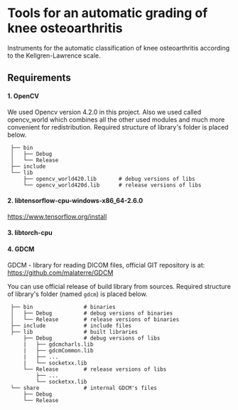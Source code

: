 # Tools for an automatic grading of knee osteoarthritis

Instruments for the automatic classification of knee osteoarthritis according to the Kellgren-Lawrence scale.

## Requirements
#### 1. OpenCV

We used Opencv version 4.2.0 in this project. Also we used called opencv_world which combines all the other used modules and much more convenient for redistribution. Required structure of library's folder is placed below.
```
 ├── bin                
 │   ├── Debug          
 │   └── Release        
 ├── include           
 └── lib 
     ├── opencv_world420.lib       # debug versions of libs
     └── opencv_world420d.lib      # release versions of libs
```

#### 2. libtensorflow-cpu-windows-x86_64-2.6.0

https://www.tensorflow.org/install

#### 3. libtorch-cpu

#### 4. GDCM

GDCM - library for reading DICOM files, official GIT repository is at:
https://github.com/malaterre/GDCM

You can use official release of build library from sources. Required structure of library's folder (named `gdcm`) is placed below.
```
 ├── bin                # binaries
 │   ├── Debug          # debug versions of binaries
 │   └── Release        # release versions of binaries
 ├── include            # include files
 ├── lib                # built libraries
     ├── Debug          # debug versions of libs
     |   ├── gdcmcharls.lib
     |   ├── gdcmCommon.lib
     |   ├── ...
     |   └── socketxx.lib
     └── Release        # release versions of libs
         ├── ...
         └── socketxx.lib
 └── share              # internal GDCM's files
     ├── Debug          
     └── Release        
```
